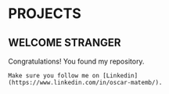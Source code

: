 # PROJECTS

## WELCOME STRANGER
Congratulations! You found my repository.

    Make sure you follow me on [Linkedin](https://www.linkedin.com/in/oscar-matemb/).
